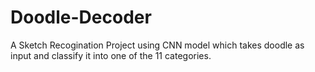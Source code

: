 # Doodle-Decoder
A Sketch Recogination Project using CNN model which takes doodle as input and classify it into one of the 11 categories.
